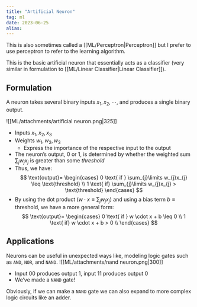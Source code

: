 ```yaml
---
title: "Artificial Neuron"
tag: ml
date: 2023-06-25
alias:
---
```


This is also sometimes called a [[ML/Perceptron|Perceptron]] but I prefer to use perceptron to refer to the learning algorithm.

This is the basic artificial neuron that essentially acts as a classifier (very similar in formulation to [[ML/Linear Classifier|Linear Classifier]]).

## Formulation
A neuron takes several binary inputs $x_{1}, x_{2}, \cdots,$ and produces a single binary output.

![[ML/attachments/artificial neuron.png|325]]

- Inputs $x_{1}, x_{2}, x_{3}$
- Weights $w_{1}, w_{2}, w_{3}$
	- Express the importance of the respective input to the output
- The neuron’s output, $0$ or $1$, is determined by whether the weighted sum $\sum_{j}\limits w_{j}x_{j}$ is greater than some *threshold*
- Thus, we have: 
$$
\text{output}= 
\begin{cases} 
 0 \text{ if } \sum_{j}\limits w_{j}x_{j} \leq \text{threshold} \\
 1 \text{ if} \sum_{j}\limits w_{j}x_{j} > \text{threshold}
\end{cases}
$$
- By using the dot product ($w \cdot x \equiv \sum_{j}\limits w_{j}x_{j}$) and using a bias term $b \equiv \text{threshold}$, we have a more general form: 
$$
\text{output}= 
\begin{cases} 
 0 \text{ if } w \cdot x + b \leq 0 \\
 1 \text{ if} w \cdot x + b > 0 \\
\end{cases}
$$
## Applications
Neurons can be useful in unexpected ways like, modeling logic gates such as `AND`, `NOR`, and `NAND`.
![[ML/attachments/nand neuron.png|300]]

- Input $00$ produces output $1$, input $11$ produces output $0$
- We’ve made a `NAND` gate!

Obviously, if we can make a `NAND` gate we can also expand to more complex logic circuits like an adder. 



